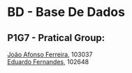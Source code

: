 # BD - Base De Dados

## P1G7 - Pratical Group:
[João Afonso Ferreira](https://github.com/joaoafonso02), 103037  
[Eduardo Fernandes](https://github.com/EduardoFernandesUA), 102648  